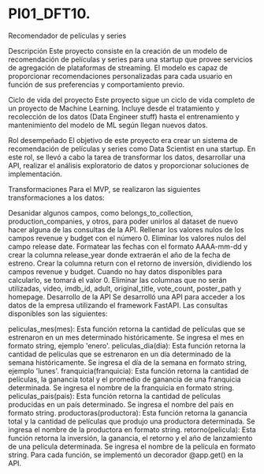 # PI01_DFT10.

Recomendador de películas y series

Descripción
Este proyecto consiste en la creación de un modelo de recomendación de películas y series para una startup que provee servicios de agregación de plataformas de streaming. El modelo es capaz de proporcionar recomendaciones personalizadas para cada usuario en función de sus preferencias y comportamiento previo.

Ciclo de vida del proyecto
Este proyecto sigue un ciclo de vida completo de un proyecto de Machine Learning. Incluye desde el tratamiento y recolección de los datos (Data Engineer stuff) hasta el entrenamiento y mantenimiento del modelo de ML según llegan nuevos datos.

Rol desempeñado
El objetivo de este proyecto era crear un sistema de recomendación de películas y series como Data Scientist en una startup. En este rol, se llevó a cabo la tarea de transformar los datos, desarrollar una API, realizar el análisis exploratorio de datos y proporcionar soluciones de implementación.

Transformaciones
Para el MVP, se realizaron las siguientes transformaciones a los datos:

Desanidar algunos campos, como belongs_to_collection, production_companies, y otros, para poder unirlos al dataset de nuevo hacer alguna de las consultas de la API.
Rellenar los valores nulos de los campos revenue y budget con el número 0.
Eliminar los valores nulos del campo release date.
Formatear las fechas con el formato AAAA-mm-dd y crear la columna release_year donde extraerán el año de la fecha de estreno.
Crear la columna return con el retorno de inversión, dividiendo los campos revenue y budget. Cuando no hay datos disponibles para calcularlo, se tomará el valor 0.
Eliminar las columnas que no serán utilizadas, video, imdb_id, adult, original_title, vote_count, poster_path y homepage.
Desarrollo de la API
Se desarrolló una API para acceder a los datos de la empresa utilizando el framework FastAPI. Las consultas disponibles son las siguientes:

peliculas_mes(mes): Esta función retorna la cantidad de películas que se estrenaron en un mes determinado históricamente. Se ingresa el mes en formato string, ejemplo 'enero'.
peliculas_dia(dia): Esta función retorna la cantidad de películas que se estrenaron en un día determinado de la semana históricamente. Se ingresa el día de la semana en formato string, ejemplo 'lunes'.
franquicia(franquicia): Esta función retorna la cantidad de películas, la ganancia total y el promedio de ganancia de una franquicia determinada. Se ingresa el nombre de la franquicia en formato string.
peliculas_pais(pais): Esta función retorna la cantidad de películas producidas en un país determinado. Se ingresa el nombre del país en formato string.
productoras(productora): Esta función retorna la ganancia total y la cantidad de películas que produjo una productora determinada. Se ingresa el nombre de la productora en formato string.
retorno(pelicula): Esta función retorna la inversión, la ganancia, el retorno y el año de lanzamiento de una película determinada. Se ingresa el nombre de la película en formato string.
Para cada función, se implementó un decorador @app.get() en la API.
